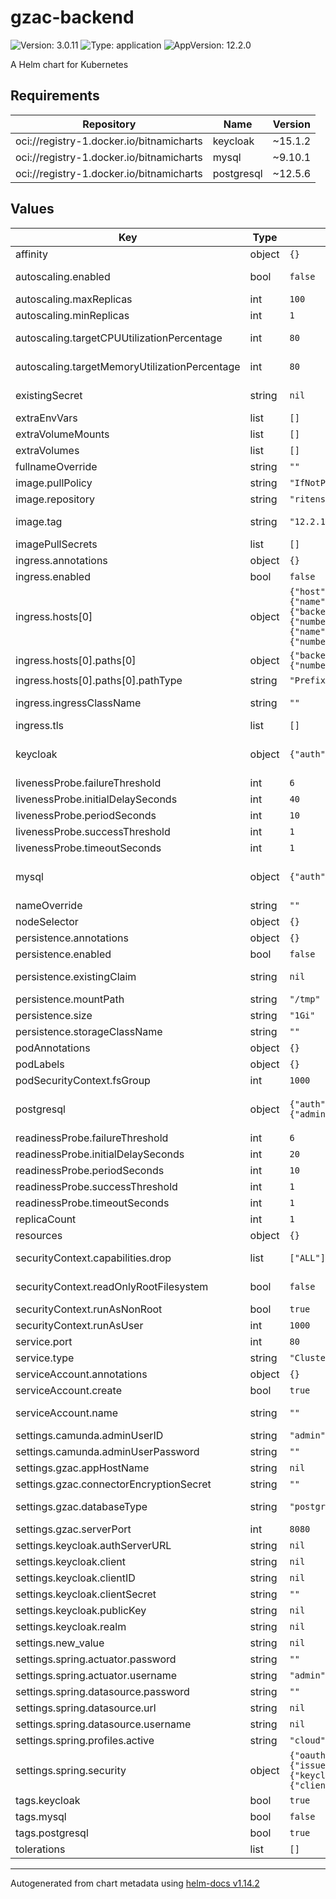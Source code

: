 # gzac-backend

![Version: 3.0.11](https://img.shields.io/badge/Version-3.0.11-informational?style=flat-square) ![Type: application](https://img.shields.io/badge/Type-application-informational?style=flat-square) ![AppVersion: 12.2.0](https://img.shields.io/badge/AppVersion-12.2.0-informational?style=flat-square)

A Helm chart for Kubernetes

## Requirements

| Repository | Name | Version |
|------------|------|---------|
| oci://registry-1.docker.io/bitnamicharts | keycloak | ~15.1.2 |
| oci://registry-1.docker.io/bitnamicharts | mysql | ~9.10.1 |
| oci://registry-1.docker.io/bitnamicharts | postgresql | ~12.5.6 |

## Values

| Key | Type | Default | Description |
|-----|------|---------|-------------|
| affinity | object | `{}` | Affinity for gzac-backend pods assignment |
| autoscaling.enabled | bool | `false` | Enable/disable autoscaling for the gzac-backend deployment |
| autoscaling.maxReplicas | int | `100` | Maximum replicas for the gzac-backend deployment |
| autoscaling.minReplicas | int | `1` | Minimum replicas for the gzac-backend deployment |
| autoscaling.targetCPUUtilizationPercentage | int | `80` | gzac-backend Deployment autoscaling target CPU percentage |
| autoscaling.targetMemoryUtilizationPercentage | int | `80` | gzac-backend Deployment autoscaling target Mem utilization percentage |
| existingSecret | string | `nil` | Refer to an existing secret to avoid managing secrets through Helm. |
| extraEnvVars | list | `[]` | Array with extra environment variables to add |
| extraVolumeMounts | list | `[]` | Optionally specify extra list of additional volumeMounts |
| extraVolumes | list | `[]` | Optionally specify extra list of additional volumes |
| fullnameOverride | string | `""` | String to fully override valitmo-backend.fullname |
| image.pullPolicy | string | `"IfNotPresent"` | Pull policy for the image |
| image.repository | string | `"ritense/gzac-backend"` | Domain of the image repository |
| image.tag | string | `"12.2.1"` | Overrides the image tag whose default is the chart appVersion. |
| imagePullSecrets | list | `[]` | Image pull secrets |
| ingress.annotations | object | `{}` | Ingress annotations |
| ingress.enabled | bool | `false` | Expose the gzac-backend UI through an ingress |
| ingress.hosts[0] | object | `{"host":"chart-example.local","paths":[{"backend":{"service":{"name":null,"port":{"number":null}}},"path":"/api","pathType":"Prefix"},{"backend":{"service":{"name":null,"port":{"number":null}}},"path":"/v3","pathType":"Prefix"},{"backend":{"service":{"name":null,"port":{"number":null}}},"path":"/camunda","pathType":"Prefix"}]}` | Ingress hostname |
| ingress.hosts[0].paths[0] | object | `{"backend":{"service":{"name":null,"port":{"number":null}}},"path":"/api","pathType":"Prefix"}` | Ingress path |
| ingress.hosts[0].paths[0].pathType | string | `"Prefix"` | Ingress path type |
| ingress.ingressClassName | string | `""` | Ingress Class which will be used to implement the Ingress |
| ingress.tls | list | `[]` | Enable TLS for the Ingress |
| keycloak | object | `{"auth":{"adminPassword":"","adminUser":"user","existingSecret":""}}` | Keycloak subchart by Bitnami. See https://artifacthub.io/packages/helm/bitnami/keycloak?modal=values for all possible values |
| livenessProbe.failureThreshold | int | `6` | Failure threshold for livenessProbe |
| livenessProbe.initialDelaySeconds | int | `40` | Initial delay seconds for livenessProbe |
| livenessProbe.periodSeconds | int | `10` | Period seconds for livenessProbe |
| livenessProbe.successThreshold | int | `1` | Success threshold for livenessProbe |
| livenessProbe.timeoutSeconds | int | `1` | Timeout seconds for livenessProbe |
| mysql | object | `{"auth":{"existingSecret":"","rootPassword":""}}` | MySQL subchart by Bitnami. See https://artifacthub.io/packages/helm/bitnami/mysql?modal=values for all possible values |
| nameOverride | string | `""` | Name override for gzac-Backend |
| nodeSelector | object | `{}` | Node labels for gzac-backend pods assignment |
| persistence.annotations | object | `{}` |  |
| persistence.enabled | bool | `false` | Enable/disable persistent volumes for Gzac-backend |
| persistence.existingClaim | string | `nil` | persistence.existingClaim The name of an existing PVC to use for persistence |
| persistence.mountPath | string | `"/tmp"` | persistence.mountPath Path to mount the volume at. |
| persistence.size | string | `"1Gi"` | persistence.size Size of data volume |
| persistence.storageClassName | string | `""` |  |
| podAnnotations | object | `{}` | Annotations for gzac-backend pods |
| podLabels | object | `{}` | Labels for gzac-backend pods |
| podSecurityContext.fsGroup | int | `1000` | Set gzac-backend's pod security fsGroup |
| postgresql | object | `{"auth":{"existingSecret":"","postgresPassword":"","secretKeys":{"adminPasswordKey":"","replicationPasswordKey":"","userPasswordKey":""}}}` | Postgresql subchart by Bitnami. See https://artifacthub.io/packages/helm/bitnami/postgresql?modal=values for all possible values |
| readinessProbe.failureThreshold | int | `6` | Failure threshold for readinessProbe |
| readinessProbe.initialDelaySeconds | int | `20` | Initial delay seconds for readinessProbe |
| readinessProbe.periodSeconds | int | `10` | Period seconds for readinessProbe |
| readinessProbe.successThreshold | int | `1` | Success threshold for readinessProbe |
| readinessProbe.timeoutSeconds | int | `1` | Timeout seconds for readinessProbe |
| replicaCount | int | `1` | Amount of replicas running the gzac-backend |
| resources | object | `{}` | Resources for gzac-backend |
| securityContext.capabilities.drop | list | `["ALL"]` | gzac-backend's container security context capabilities to be dropped |
| securityContext.readOnlyRootFilesystem | bool | `false` | gzac-backend's container security context readOnlyRootFilesystem |
| securityContext.runAsNonRoot | bool | `true` | Run gzac-backend containers as non-root |
| securityContext.runAsUser | int | `1000` | Run gzac-backend containers under this user-ID |
| service.port | int | `80` | gzac-backend service port |
| service.type | string | `"ClusterIP"` | gzac-backend service type |
| serviceAccount.annotations | object | `{}` | Annotations to add to the service account |
| serviceAccount.create | bool | `true` | Specifies whether a service account should be created |
| serviceAccount.name | string | `""` | If not set and create is true, a name is generated using the fullname template |
| settings.camunda.adminUserID | string | `"admin"` | Default Camunda admin user |
| settings.camunda.adminUserPassword | string | `""` | Default Camunda admin password |
| settings.gzac.appHostName | string | `nil` | The hostname which exposes gzac-backend |
| settings.gzac.connectorEncryptionSecret | string | `""` | Encryption secret |
| settings.gzac.databaseType | string | `"postgres"` | Type of database to use (can by either 'postgres' or 'mysql') |
| settings.gzac.serverPort | int | `8080` | The port on which gzac-backend is listening |
| settings.keycloak.authServerURL | string | `nil` | URL of Keycloak |
| settings.keycloak.client | string | `nil` | Keycloak client - used to retrieve client roles |
| settings.keycloak.clientID | string | `nil` | Client-ID to connect with Keycloak |
| settings.keycloak.clientSecret | string | `""` | Client-Secret to connect with Keycloak |
| settings.keycloak.publicKey | string | `nil` | Keycloak's Public Key used to verify signature of JWTs |
| settings.keycloak.realm | string | `nil` | Keycloak realm |
| settings.new_value | string | `nil` | No commits should be done |
| settings.spring.actuator.password | string | `""` | Password to access the Spring actuator endpoint |
| settings.spring.actuator.username | string | `"admin"` | Username to access the Spring actuator endpoint |
| settings.spring.datasource.password | string | `""` | Password for the database |
| settings.spring.datasource.url | string | `nil` | URL for the database |
| settings.spring.datasource.username | string | `nil` | Username for the database |
| settings.spring.profiles.active | string | `"cloud"` | Activated Spring profiles |
| settings.spring.security | object | `{"oauth2":{"client":{"provider":{"keycloakapi":{"issuerUri":null},"keycloakjwt":{"issuerUri":null}},"registration":{"keycloakapi":{"clientId":null,"clientSecret":null},"keycloakjwt":{"clientId":null}}},"resourceserver":{"jwt":{"jwkSetUri":null}}}}` | oauth2 for keycloak. Use either this or the keycloak config |
| tags.keycloak | bool | `true` | Deploy a Keycloak instance |
| tags.mysql | bool | `false` | Deploy a MySQL instance |
| tags.postgresql | bool | `true` | Deploy a PostgreSQL instance |
| tolerations | list | `[]` | Tolerations for gzac-backend pods assignment |

----------------------------------------------
Autogenerated from chart metadata using [helm-docs v1.14.2](https://github.com/norwoodj/helm-docs/releases/v1.14.2)
